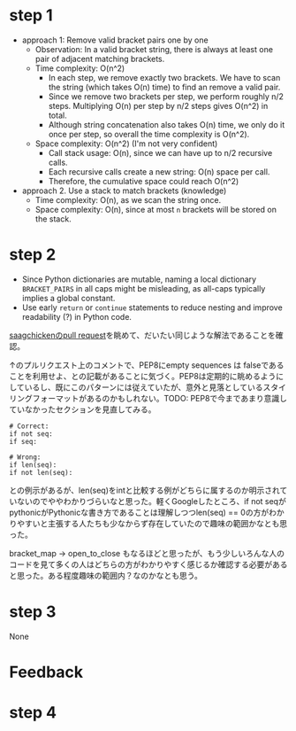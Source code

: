 # step 1

- approach 1: Remove valid bracket pairs one by one
	- Observation: In a valid bracket string, there is always at least one pair of adjacent matching brackets.
	- Time complexity: O(n^2)
		- In each step, we remove exactly two brackets. We have to scan the string (which takes O(n) time) to find an remove a valid pair.
		- Since we remove two brackets per step, we perform roughly n/2 steps. Multiplying O(n) per step by n/2 steps gives O(n^2) in total.
		- Although string concatenation also takes O(n) time, we only do it once per step, so overall the time complexity is O(n^2).
	- Space complexity: O(n^2) (I'm not very confident)
		- Call stack usage: O(n), since we can have up to n/2 recursive calls.
		- Each recursive calls create a new string: O(n) space per call.
		- Therefore, the cumulative space could reach O(n^2)
- approach 2. Use a stack to match brackets (knowledge)
	- Time complexity: O(n), as we scan the string once.
	- Space complexity: O(n), since at most `n` brackets will be stored on the stack.

# step 2

- Since Python dictionaries are mutable, naming a local dictionary `BRACKET_PAIRS` in all caps might be misleading, as all-caps typically implies a global constant.
- Use early `return` or `continue` statements to reduce nesting and improve readability (?) in Python code.

[saagchickenのpull request](https://github.com/saagchicken/coding_practice/pull/21/files)を眺めて、だいたい同じような解法であることを確認。

↑のプルリクエスト上のコメントで、PEP8にempty sequences は falseであることを利用せよ、との記載があることに気づく。PEP8は定期的に眺めるようにしているし、既にこのパターンには従えていたが、意外と見落としているスタイリングフォーマットがあるのかもしれない。TODO: PEP8で今まであまり意識していなかったセクションを見直してみる。

```
# Correct:
if not seq:
if seq:
```

```
# Wrong:
if len(seq):
if not len(seq):
```

との例示があるが、len(seq)をintと比較する例がどちらに属するのか明示されていないのでややわかりづらいなと思った。軽くGoogleしたところ、if not seqがpythonicがPythonicな書き方であることは理解しつつlen(seq) == 0の方がわかりやすいと主張する人たちも少なからず存在していたので趣味の範囲かなとも思った。

bracket\_map -> open\_to\_close もなるほどと思ったが、もう少しいろんな人のコードを見て多くの人はどちらの方がわかりやすく感じるか確認する必要があると思った。ある程度趣味の範囲内？なのかなとも思う。

# step 3

None

# Feedback

# step 4
